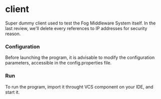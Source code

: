 # client
 Super dummy client used to test the Fog Middleware System itself.
 In the last review, we'll delete every references to IP addresses for security reason.
 
 ### Configuration
 Before launching the program, it is advisable to modify the configuration parameters, 
 accessible in the config.properties file.
 
 ### Run
 To run the program, import it throught VCS component on your IDE, and start it.
